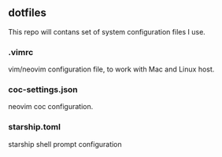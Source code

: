 ## dotfiles
 
 This repo will contans set of system configuration files I use.

### .vimrc 
  
  vim/neovim configuration file, to work with Mac and Linux host.
 
### coc-settings.json
  
  neovim coc configuration.
 
### starship.toml
 
  starship shell prompt configuration

